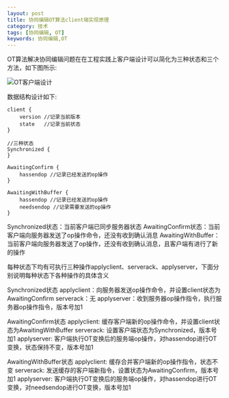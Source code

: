 ```yaml
---
layout: post
title: 协同编辑OT算法client端实现原理
category: 技术
tags: [协同编辑, OT]
keywords: 协同编辑,OT
---
```


OT算法解决协同编辑问题在在工程实践上客户端设计可以简化为三种状态和三个方法，如下图所示:

![OT客户端设计](https://shp.qpic.cn/zc_large/0/200_1546931615000/0)

数据结构设计如下:
    
    client {
        version //记录当前版本
        state   //记录当前状态
    }

    //三种状态
    Synchronized {
    }
    
    AwaitingConfirm {
        hassendop //记录已经发送的op操作
    }

    AwaitingWithBuffer {
        hassendop //记录已经发送的op操作
        needsendop //记录需要发送的op操作
    }

Synchronized状态：当前客户端已同步服务器状态
AwaitingConfirm状态：当前客户端向服务器发送了op操作命令，还没有收到确认消息
AwaitingWithBuffer：当前客户端向服务器发送了op操作，还没有收到确认消息，且客户端有进行了新的操作

每种状态下均有可执行三种操作applyclient、serverack、applyserver，下面分别说明每种状态下各种操作的具体含义

Synchronized状态
applyclient：向服务器发送op操作命令，并设置client状态为AwaitingConfirm
serverack：无
applyserver：收到服务器op操作指令，执行服务器op操作指令，版本号加1

AwaitingConfirm状态
applyclient: 缓存客户端新的op操作命令，并设置client状态为AwaitingWithBuffer
serverack: 设置客户端状态为Synchronized，版本号加1
applyserver: 客户端执行OT变换后的服务端op操作，对hassendop进行OT变换，状态保持不变，版本号加1

AwaitingWithBuffer状态
applyclient: 缓存合并客户端新的op操作指令，状态不变
serverack: 发送缓存的客户端新指令，设置状态为AwaitingConfirm，版本号加1
applyserver: 客户端执行OT变换后的服务端op操作，对hassendop进行OT变换，对needsendop进行OT变换，版本号加1
